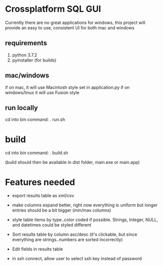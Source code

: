 # Crossplatform SQL GUI

Currently there are no great applications for windows, this project
will provide an easy to use, consistent UI for both mac and windows


## requirements
1. python 3.7.2
2. pyinstaller (for builds)


## mac/windows
if on mac, it will use Macintosh style set in application.py
if on windows/linux it will use Fusion style


## run locally
cd into bin
command: . run.sh


# build
cd into bin
command: . build.sh

(build should then be available in dist folder, main.exe or main.app)


# Features needed
* export results table as xml/csv

* make columns expand better, right now everything is uniform but longer entries should be a bit bigger (min/max columns)

* style table items by type..color coded if possible. Strings, Integer, NULL, and datetimes could be styled different

* Sort results table by column asc/desc (it's clickable, but since everything are strings..numbers are sorted incorrectly)

* Edit fields in results table

* in ssh connect, allow user to select ssh key instead of password
